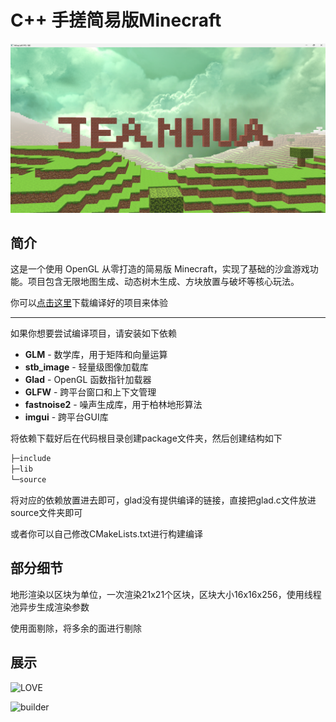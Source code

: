 # C++ 手搓简易版Minecraft

![logo](./README/logo.png)

## 简介

这是一个使用 OpenGL 从零打造的简易版 Minecraft，实现了基础的沙盒游戏功能。项目包含无限地图生成、动态树木生成、方块放置与破坏等核心玩法。

你可以[点击这里](https://github.com/jeanhua/Minecraft/releases)下载编译好的项目来体验

---

如果你想要尝试编译项目，请安装如下依赖

- **GLM** - 数学库，用于矩阵和向量运算
- **stb_image** - 轻量级图像加载库
- **Glad** - OpenGL 函数指针加载器
- **GLFW** - 跨平台窗口和上下文管理
- **fastnoise2** - 噪声生成库，用于柏林地形算法
- **imgui** - 跨平台GUI库

将依赖下载好后在代码根目录创建package文件夹，然后创建结构如下

```bash
├─include
├─lib
└─source
```

将对应的依赖放置进去即可，glad没有提供编译的链接，直接把glad.c文件放进source文件夹即可

或者你可以自己修改CMakeLists.txt进行构建编译

## 部分细节

地形渲染以区块为单位，一次渲染21x21个区块，区块大小16x16x256，使用线程池异步生成渲染参数

使用面剔除，将多余的面进行剔除

## 展示

![LOVE](E:\code\c++\Minecraft\README\LOVE.png)

![builder](E:\code\c++\Minecraft\README\builder.png)